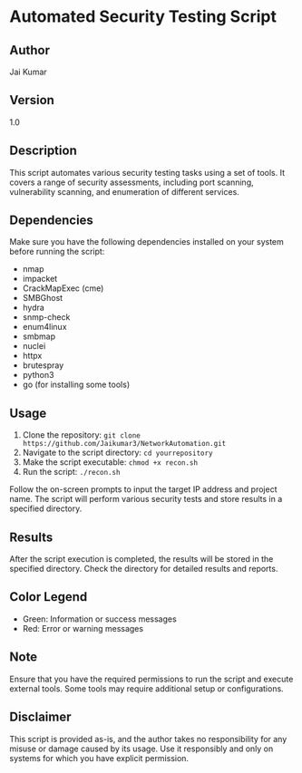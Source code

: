 # Automated Security Testing Script

## Author
Jai Kumar

## Version
1.0

## Description
This script automates various security testing tasks using a set of tools. It covers a range of security assessments, including port scanning, vulnerability scanning, and enumeration of different services.

## Dependencies
Make sure you have the following dependencies installed on your system before running the script:
- nmap
- impacket
- CrackMapExec (cme)
- SMBGhost
- hydra
- snmp-check
- enum4linux
- smbmap
- nuclei
- httpx
- brutespray
- python3
- go (for installing some tools)

## Usage
1. Clone the repository: `git clone https://github.com/Jaikumar3/NetworkAutomation.git`
2. Navigate to the script directory: `cd yourrepository`
3. Make the script executable: `chmod +x recon.sh`
4. Run the script: `./recon.sh`

Follow the on-screen prompts to input the target IP address and project name. The script will perform various security tests and store results in a specified directory.

## Results
After the script execution is completed, the results will be stored in the specified directory. Check the directory for detailed results and reports.

## Color Legend
- Green: Information or success messages
- Red: Error or warning messages

## Note
Ensure that you have the required permissions to run the script and execute external tools. Some tools may require additional setup or configurations.

## Disclaimer
This script is provided as-is, and the author takes no responsibility for any misuse or damage caused by its usage. Use it responsibly and only on systems for which you have explicit permission.
